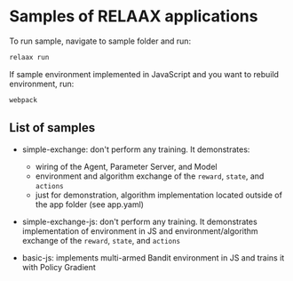 # Samples of RELAAX applications

To run sample, navigate to sample folder and run:
```bash
relaax run
```
If sample environment implemented in JavaScript and you want to rebuild environment, run:
```bash
webpack
```

## List of samples

* simple-exchange: don't perform any training. It demonstrates:
    * wiring of the Agent, Parameter Server, and Model
    * environment and algorithm exchange of the `reward`, `state`, and `actions`
    * just for demonstration, algorithm implementation located outside of the app folder (see app.yaml)

* simple-exchange-js: don't perform any training. It demonstrates implementation of environment in JS and environment/algorithm exchange of the `reward`, `state`, and `actions`

* basic-js: implements multi-armed Bandit environment in JS and trains it with Policy Gradient
